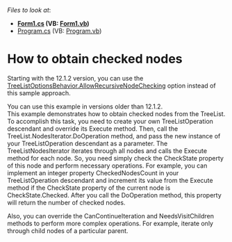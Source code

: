 <!-- default file list -->
*Files to look at*:

* **[Form1.cs](./CS/Q142554/Form1.cs) (VB: [Form1.vb](./VB/Q142554/Form1.vb))**
* [Program.cs](./CS/Q142554/Program.cs) (VB: [Program.vb](./VB/Q142554/Program.vb))
<!-- default file list end -->
# How to obtain checked nodes


<p>Starting with the 12.1.2 version, you can use the <a href="http://documentation.devexpress.com/#WindowsForms/DevExpressXtraTreeListTreeListOptionsBehavior_AllowRecursiveNodeCheckingtopic"><u>TreeListOptionsBehavior.AllowRecursiveNodeChecking</u></a> option instead of this sample approach. </p><p>You can use this example in versions older than 12.1.2.<br />
This example demonstrates how to obtain checked nodes from the TreeList. To accomplish this task, you need to create your own TreeListOperation descendant and override its Execute method. Then, call the TreeList.NodesIterator.DoOperation method, and pass the new instance of your TreeListOperation descendant as a parameter. The TreeListNodesIterator iterates through all nodes and calls the Execute method for each node. So, you need simply check the CheckState property of this node and perform necessary operations. For example, you can implement an integer property CheckedNodesCount in your TreeListOperation descendant and increment its value from the Execute method if the CheckState property of the current node is CheckState.Checked. After you call the DoOperation method, this property will return the number of checked nodes.</p><p>Also, you can override the CanContinueIteration and NeedsVisitChildren methods to perform more complex operations. For example, iterate only through child nodes of a particular parent.</p>

<br/>


